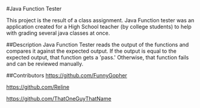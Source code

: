 #Java Function Tester

This project is the result of a class assignment.
Java Function tester was an application created for a High School teacher (by college students) to help with grading several java classes at once.

##Description
Java Function Tester reads the output of the functions and compares it against the expected output.  If the output is equal to the expected output, that function gets a 'pass.' Otherwise, that function fails and can be reviewed manually.

##Contributors
https://github.com/FunnyGopher

https://github.com/Reline

https://github.com/ThatOneGuyThatName
